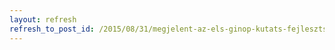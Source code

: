 ```yaml
---
layout: refresh
refresh_to_post_id: /2015/08/31/megjelent-az-els-ginop-kutats-fejlesztsi-plyzat
---
```


